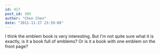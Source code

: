 ```yaml
---
id: 417
post_id: 365
author: "Chen Chen"
date: "2011-11-27 23:39:08"
---
```

I think the emblem book is very interesting. But I'm not quite sure what it is exactly, is it a book full of emblems? Or is it a book with one emblem on the front page?

